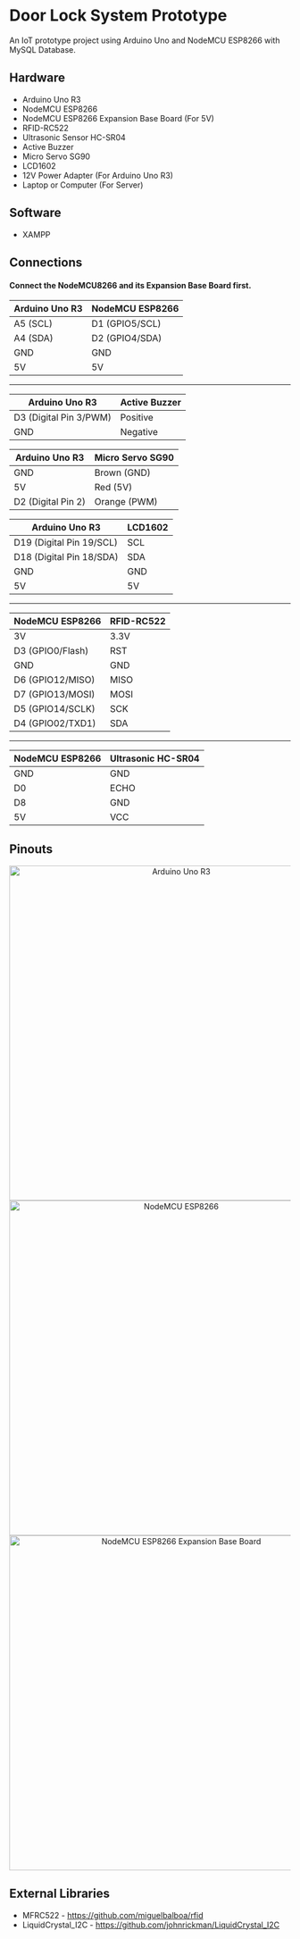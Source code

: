 # Door Lock System Prototype

An IoT prototype project using Arduino Uno and NodeMCU ESP8266 with MySQL Database.

## Hardware
* Arduino Uno R3
* NodeMCU ESP8266
* NodeMCU ESP8266 Expansion Base Board (For 5V)
* RFID-RC522
* Ultrasonic Sensor HC-SR04
* Active Buzzer
* Micro Servo SG90
* LCD1602
* 12V Power Adapter (For Arduino Uno R3)
* Laptop or Computer (For Server)

## Software
* XAMPP

## Connections
#### Connect the NodeMCU8266 and its Expansion Base Board first.

| Arduino Uno R3 | NodeMCU ESP8266 |   
| --- | --- |
| A5 (SCL) | D1 (GPIO5/SCL) |
| A4 (SDA) | D2 (GPIO4/SDA) |
| GND | GND |
| 5V | 5V |
---
| Arduino Uno R3 | Active Buzzer |
| --- | --- |
| D3 (Digital Pin 3/PWM) | Positive |
| GND | Negative |

| Arduino Uno R3 | Micro Servo SG90|
| --- | --- |
| GND | Brown (GND) |
| 5V | Red (5V) |
| D2 (Digital Pin 2) | Orange (PWM) |

| Arduino Uno R3 | LCD1602 |   
| --- | --- |
| D19 (Digital Pin 19/SCL) | SCL |
| D18 (Digital Pin 18/SDA) | SDA |
| GND | GND |
| 5V | 5V |
---
| NodeMCU ESP8266 | RFID-RC522 |   
| --- | --- |
| 3V | 3.3V |
| D3 (GPIO0/Flash) | RST |
| GND | GND |
| D6 (GPIO12/MISO) | MISO |
| D7 (GPIO13/MOSI) | MOSI |
| D5 (GPIO14/SCLK) | SCK |
| D4 (GPIO02/TXD1) | SDA |
---
| NodeMCU ESP8266 | Ultrasonic HC-SR04 |   
| --- | --- |
| GND | GND |
| D0 | ECHO |
| D8 | GND |
| 5V | VCC |

## Pinouts
<p align="center">
<img alt="Arduino Uno R3" width="600" src="https://docs.arduino.cc/static/6ec5e4c2a6c0e9e46389d4f6dc924073/2f891/Pinout-UNOrev3_latest.png">
<img alt="NodeMCU ESP8266" width="600" src="https://i0.wp.com/randomnerdtutorials.com/wp-content/uploads/2019/05/ESP8266-NodeMCU-kit-12-E-pinout-gpio-pin.png?quality=100&strip=all&ssl=1">
<img alt="NodeMCU ESP8266 Expansion Base Board" width="600" src="https://store.roboticsbd.com/img/cms/1402.PNG">
</p>

## External Libraries
* MFRC522 - https://github.com/miguelbalboa/rfid
* LiquidCrystal_I2C - https://github.com/johnrickman/LiquidCrystal_I2C
